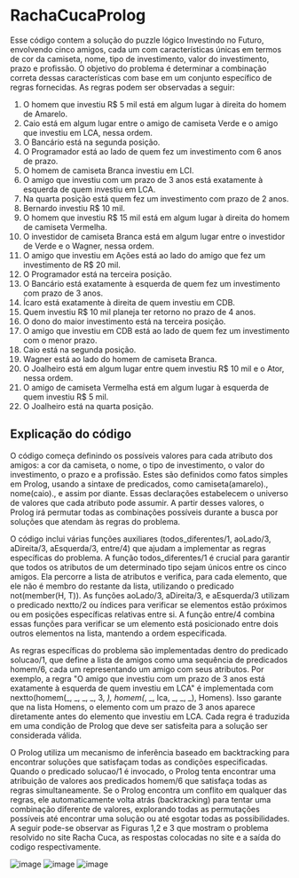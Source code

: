# RachaCucaProlog
Esse código contem a solução do puzzle lógico Investindo no Futuro,
envolvendo cinco amigos, cada um com características únicas em termos de cor da
camiseta, nome, tipo de investimento, valor do investimento, prazo e profissão. O objetivo
do problema é determinar a combinação correta dessas características com base em um
conjunto específico de regras fornecidas. As regras podem ser observadas a seguir:

1. O homem que investiu R$ 5 mil está em algum lugar à direita do homem de
Amarelo.
2. Caio está em algum lugar entre o amigo de camiseta Verde e o amigo que investiu
em LCA, nessa ordem.
3. O Bancário está na segunda posição.
4. O Programador está ao lado de quem fez um investimento com 6 anos de prazo.
5. O homem de camiseta Branca investiu em LCI.
6. O amigo que investiu com um prazo de 3 anos está exatamente à esquerda de
quem investiu em LCA.
7. Na quarta posição está quem fez um investimento com prazo de 2 anos.
8. Bernardo investiu R$ 10 mil.
9. O homem que investiu R$ 15 mil está em algum lugar à direita do homem de
camiseta Vermelha.
10. O investidor de camiseta Branca está em algum lugar entre o investidor de Verde e o
Wagner, nessa ordem.
11. O amigo que investiu em Ações está ao lado do amigo que fez um investimento de
R$ 20 mil.
12. O Programador está na terceira posição.
13. O Bancário está exatamente à esquerda de quem fez um investimento com prazo de
3 anos.
14. Ícaro está exatamente à direita de quem investiu em CDB.
15. Quem investiu R$ 10 mil planeja ter retorno no prazo de 4 anos.
16. O dono do maior investimento está na terceira posição.
17. O amigo que investiu em CDB está ao lado de quem fez um investimento com o
menor prazo.
18. Caio está na segunda posição.
19. Wagner está ao lado do homem de camiseta Branca.
20. O Joalheiro está em algum lugar entre quem investiu R$ 10 mil e o Ator, nessa
ordem.
21. O amigo de camiseta Vermelha está em algum lugar à esquerda de quem investiu
R$ 5 mil.
22. O Joalheiro está na quarta posição.

## Explicação do código

O código começa definindo os possíveis valores para cada atributo dos amigos: a
cor da camiseta, o nome, o tipo de investimento, o valor do investimento, o prazo e a
profissão. Estes são definidos como fatos simples em Prolog, usando a sintaxe de
predicados, como camiseta(amarelo)., nome(caio)., e assim por diante. Essas declarações
estabelecem o universo de valores que cada atributo pode assumir. A partir desses valores,
o Prolog irá permutar todas as combinações possíveis durante a busca por soluções que
atendam às regras do problema.

O código inclui várias funções auxiliares (todos_diferentes/1, aoLado/3, aDireita/3,
aEsquerda/3, entre/4) que ajudam a implementar as regras específicas do problema. A
função todos_diferentes/1 é crucial para garantir que todos os atributos de um determinado
tipo sejam únicos entre os cinco amigos. Ela percorre a lista de atributos e verifica, para
cada elemento, que ele não é membro do restante da lista, utilizando o predicado
not(member(H, T)). As funções aoLado/3, aDireita/3, e aEsquerda/3 utilizam o predicado
nextto/2 ou índices para verificar se elementos estão próximos ou em posições específicas
relativas entre si. A função entre/4 combina essas funções para verificar se um elemento
está posicionado entre dois outros elementos na lista, mantendo a ordem especificada.

As regras específicas do problema são implementadas dentro do predicado
solucao/1, que define a lista de amigos como uma sequência de predicados homem/6, cada
um representando um amigo com seus atributos. Por exemplo, a regra "O amigo que
investiu com um prazo de 3 anos está exatamente à esquerda de quem investiu em LCA" é
implementada com nextto(homem(_, _, _, _, 3, _), homem(_, _, lca, _, _, _), Homens). Isso
garante que na lista Homens, o elemento com um prazo de 3 anos aparece diretamente
antes do elemento que investiu em LCA. Cada regra é traduzida em uma condição de
Prolog que deve ser satisfeita para a solução ser considerada válida.

O Prolog utiliza um mecanismo de inferência baseado em backtracking para
encontrar soluções que satisfaçam todas as condições especificadas. Quando o predicado
solucao/1 é invocado, o Prolog tenta encontrar uma atribuição de valores aos predicados
homem/6 que satisfaça todas as regras simultaneamente. Se o Prolog encontra um conflito
em qualquer das regras, ele automaticamente volta atrás (backtracking) para tentar uma
combinação diferente de valores, explorando todas as permutações possíveis até encontrar
uma solução ou até esgotar todas as possibilidades.
A seguir pode-se observar as Figuras 1,2 e 3 que mostram o problema resolvido no
site Racha Cuca, as respostas colocadas no site e a saída do codigo respectivamente.


![image](https://github.com/user-attachments/assets/3f60f14a-6bc0-46c5-80a1-de15e2c6496d)
![image](https://github.com/user-attachments/assets/5e6e0f76-49cf-4704-918e-c6961c31f629)
![image](https://github.com/user-attachments/assets/64856e68-e1e9-4e0c-a07a-a72b0c197abe)
    



